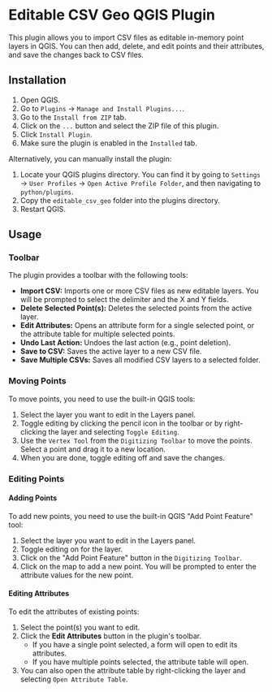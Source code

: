 # Editable CSV Geo QGIS Plugin

This plugin allows you to import CSV files as editable in-memory point layers in QGIS. You can then add, delete, and edit points and their attributes, and save the changes back to CSV files.

## Installation

1.  Open QGIS.
2.  Go to `Plugins` -> `Manage and Install Plugins...`.
3.  Go to the `Install from ZIP` tab.
4.  Click on the `...` button and select the ZIP file of this plugin.
5.  Click `Install Plugin`.
6.  Make sure the plugin is enabled in the `Installed` tab.

Alternatively, you can manually install the plugin:
1.  Locate your QGIS plugins directory. You can find it by going to `Settings` -> `User Profiles` -> `Open Active Profile Folder`, and then navigating to `python/plugins`.
2.  Copy the `editable_csv_geo` folder into the plugins directory.
3.  Restart QGIS.

## Usage

### Toolbar

The plugin provides a toolbar with the following tools:

*   **Import CSV:** Imports one or more CSV files as new editable layers. You will be prompted to select the delimiter and the X and Y fields.
*   **Delete Selected Point(s):** Deletes the selected points from the active layer.
*   **Edit Attributes:** Opens an attribute form for a single selected point, or the attribute table for multiple selected points.
*   **Undo Last Action:** Undoes the last action (e.g., point deletion).
*   **Save to CSV:** Saves the active layer to a new CSV file.
*   **Save Multiple CSVs:** Saves all modified CSV layers to a selected folder.

### Moving Points

To move points, you need to use the built-in QGIS tools:
1.  Select the layer you want to edit in the Layers panel.
2.  Toggle editing by clicking the pencil icon in the toolbar or by right-clicking the layer and selecting `Toggle Editing`.
3.  Use the `Vertex Tool` from the `Digitizing Toolbar` to move the points. Select a point and drag it to a new location.
4.  When you are done, toggle editing off and save the changes.

### Editing Points

#### Adding Points
To add new points, you need to use the built-in QGIS "Add Point Feature" tool:
1.  Select the layer you want to edit in the Layers panel.
2.  Toggle editing on for the layer.
3.  Click on the "Add Point Feature" button in the `Digitizing Toolbar`.
4.  Click on the map to add a new point. You will be prompted to enter the attribute values for the new point.

#### Editing Attributes
To edit the attributes of existing points:
1.  Select the point(s) you want to edit.
2.  Click the **Edit Attributes** button in the plugin's toolbar.
    *   If you have a single point selected, a form will open to edit its attributes.
    *   If you have multiple points selected, the attribute table will open.
3.  You can also open the attribute table by right-clicking the layer and selecting `Open Attribute Table`.
